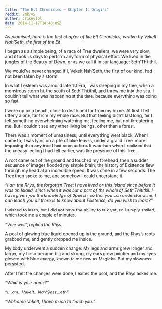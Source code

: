 ```yaml
---
title: "The Elt Chronicles – Chapter 1, Origins"
reddit: 2mk7y5
author: crikeylol
date: 2014-11-17T14:40:09Z
---
```


*As promised, here is the first chapter of the Elt Chronicles, written by Vekelt Nah’Seth, the first of the Elt* 

I began as a simple being, of a race of Tree dwellers, we were very slow, and it took us days to perform any form of physical effort. We lived in the jungles of the Beauty of Dawn, or as we call it in our language:  Seth’Thitithil.

We would’ve never changed if I, Vekelt Nah’Seth, the first of our kind, had not been taken by a storm. 

In what I esteem was around late 1st Era, I was sleeping in my tree, when a monstrous storm hit the south of Seth’Thitithil, and threw me into the sea. I couldn’t tell what was happening at the time, because everything was going so fast.

I woke up on a beach, close to death and far from my home. At first I felt utterly alone, far from my whole race. But that feeling didn’t last long, for I felt something overwhelming watching me, feeling me, but not threatening me. But I couldn’t see any other living beings, other than a forest.

There was a moment of uneasiness, until everything went black.
When I came to, I was lying on a pile of blue leaves, under a grand Tree, more imposing than any tree I had seen before. It was then when I realized that the uneasy feeling I had felt earlier, was the presence of this Tree.

A root came out of the ground and touched my forehead, then a sudden sequence of images flooded my simple brain; the history of Existence flew through my head at an incredible speed. It was done in a few seconds. The Tree then spoke to me, and somehow I could understand it.

*“I am the Rhys, the forgotten Tree; I have lived on this island since before it was an Island, since when it was but a part of the whole of Seth’Thitithil. I have given you the knowledge of Speech, so that you can understand me. I can teach you all there is to know about Existence, do you wish to learn?”*

I wished to learn, but I did not have the ability to talk yet, so I simply smiled, which took me a couple of minutes.

*“Very well”, replied the Rhys.*

A pool of glowing blue liquid opened up in the ground, and the Rhys’s roots grabbed me, and gently dropped me inside.

My body underwent a sudden change: My legs and arms grew longer and larger, my torso became big and strong, my ears grew pointier and my eyes glowed with blue energy, known to me now as Magicka. But my slowness persisted.

After I felt the changes were done, I exited the pool, and the Rhys asked me:

*“What is your name?”*

*“I…am…Vekelt…Nah’Ssss…eth”*

*“Welcome Vekelt, I have much to teach you.“*

